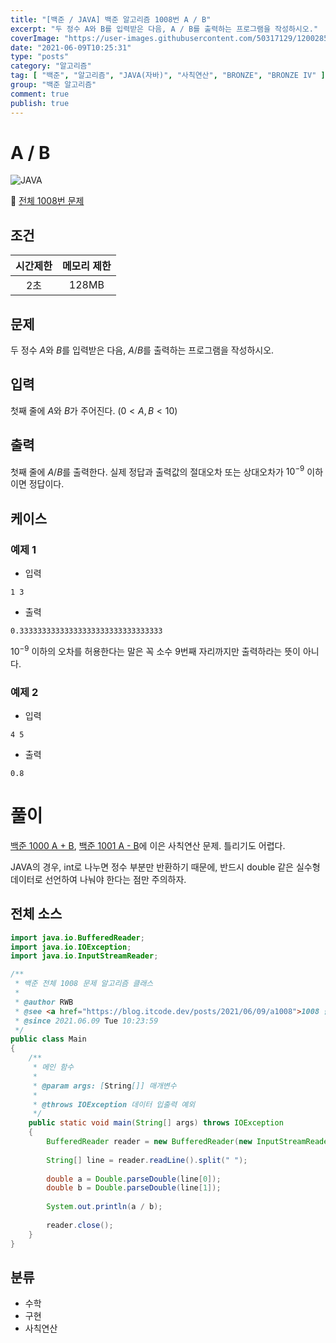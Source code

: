 ```yaml
---
title: "[백준 / JAVA] 백준 알고리즘 1008번 A / B"
excerpt: "두 정수 A와 B를 입력받은 다음, A / B를 출력하는 프로그램을 작성하시오."
coverImage: "https://user-images.githubusercontent.com/50317129/120028591-d5ece480-c02f-11eb-88f0-e14fc647dd81.png"
date: "2021-06-09T10:25:31"
type: "posts"
category: "알고리즘"
tag: [ "백준", "알고리즘", "JAVA(자바)", "사칙연산", "BRONZE", "BRONZE IV" ]
group: "백준 알고리즘"
comment: true
publish: true
---
```


# A / B

![JAVA](https://shields.io/badge/java-JDK%2014-lightgray?logo=java&style=plastic&logoColor=white&labelColor=orange)

🔗 [전체 1008번 문제](https://www.acmicpc.net/problem/1008)

## 조건

| 시간제한 | 메모리 제한 |
| :------: | :---------: |
|   2초    |    128MB    |

## 문제

두 정수 $A$와 $B$를 입력받은 다음, $A / B$를 출력하는 프로그램을 작성하시오.

## 입력

첫째 줄에 $A$와 $B$가 주어진다. $(0 < A, B < 10)$

## 출력

첫째 줄에 $A / B$를 출력한다. 실제 정답과 출력값의 절대오차 또는 상대오차가 $10^{-9}$ 이하이면 정답이다.

## 케이스

### 예제 1

+ 입력

``` tc
1 3
```

+ 출력

``` tc
0.33333333333333333333333333333333
```

$10^{-9}$ 이하의 오차를 허용한다는 말은 꼭 소수 9번째 자리까지만 출력하라는 뜻이 아니다.

### 예제 2

+ 입력

``` tc
4 5
```

+ 출력

``` tc
0.8
```

# 풀이

[백준 1000 A + B](/posts/2021/05/21/a1000), [백준 1001 A - B](/posts/2021/05/21/a1001)에 이은 사칙연산 문제. 틀리기도 어렵다.

JAVA의 경우, <span class="deepOrange-A400">int</span>로 나누면 정수 부분만 반환하기 때문에, 반드시 <span class="deepOrange-A400">double</span> 같은 실수형 데이터로 선언하여 나눠야 한다는 점만 주의하자.

## 전체 소스

``` java
import java.io.BufferedReader;
import java.io.IOException;
import java.io.InputStreamReader;

/**
 * 백준 전체 1008 문제 알고리즘 클래스
 *
 * @author RWB
 * @see <a href="https://blog.itcode.dev/posts/2021/06/09/a1008">1008 풀이</a>
 * @since 2021.06.09 Tue 10:23:59
 */
public class Main
{
	/**
	 * 메인 함수
	 *
	 * @param args: [String[]] 매개변수
	 *
	 * @throws IOException 데이터 입출력 예외
	 */
	public static void main(String[] args) throws IOException
	{
		BufferedReader reader = new BufferedReader(new InputStreamReader(System.in));
		
		String[] line = reader.readLine().split(" ");
		
		double a = Double.parseDouble(line[0]);
		double b = Double.parseDouble(line[1]);
		
		System.out.println(a / b);
		
		reader.close();
	}
}
```

## 분류

* 수학
* 구현
* 사칙연산